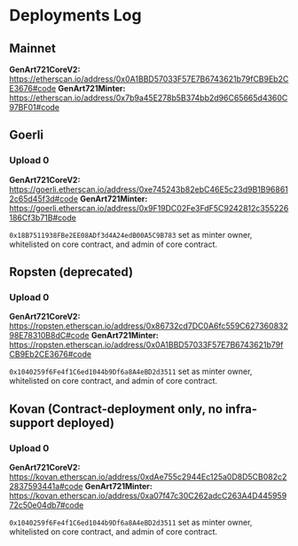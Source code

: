 # Deployments Log

## Mainnet

**GenArt721CoreV2:** https://etherscan.io/address/0x0A1BBD57033F57E7B6743621b79fCB9Eb2CE3676#code
**GenArt721Minter:** https://etherscan.io/address/0x7b9a45E278b5B374bb2d96C65665d4360C97BF01#code

## Goerli

### Upload 0

**GenArt721CoreV2:** https://goerli.etherscan.io/address/0xe745243b82ebC46E5c23d9B1B968612c65d45f3d#code
**GenArt721Minter:** https://goerli.etherscan.io/address/0x9F19DC02Fe3FdF5C9242812c355226186Cf3b71B#code

`0x18B7511938FBe2EE08ADf3d4A24edB00A5C9B783` set as minter owner, whitelisted on core contract, and admin of core contract.

## Ropsten (deprecated)

### Upload 0

**GenArt721CoreV2:** https://ropsten.etherscan.io/address/0x86732cd7DC0A6fc559C62736083298E78310B8dC#code
**GenArt721Minter:** https://ropsten.etherscan.io/address/0x0A1BBD57033F57E7B6743621b79fCB9Eb2CE3676#code

`0x1040259f6Fe4f1C6ed1044b9Df6a8A4eBD2d3511` set as minter owner, whitelisted on core contract, and admin of core contract.

## Kovan (Contract-deployment **only**, no infra-support deployed)

### Upload 0

**GenArt721CoreV2:** https://kovan.etherscan.io/address/0xdAe755c2944Ec125a0D8D5CB082c22837593441a#code
**GenArt721Minter:** https://kovan.etherscan.io/address/0xa07f47c30C262adcC263A4D44595972c50e04db7#code

`0x1040259f6Fe4f1C6ed1044b9Df6a8A4eBD2d3511` set as minter owner, whitelisted on core contract, and admin of core contract.
